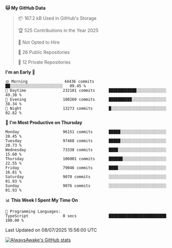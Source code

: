 <!--START_SECTION:waka-->
**🐱 My GitHub Data** 

> 📦 167.2 kB Used in GitHub's Storage 
 > 
> 🏆 525 Contributions in the Year 2025
 > 
> 🚫 Not Opted to Hire
 > 
> 📜 26 Public Repositories 
 > 
> 🔑 12 Private Repositories 
 > 
**I'm an Early 🐤** 

```text
🌞 Morning                44436 commits       ██░░░░░░░░░░░░░░░░░░░░░░░   09.45 % 
🌆 Daytime                232181 commits      ████████████░░░░░░░░░░░░░   49.38 % 
🌃 Evening                180260 commits      ██████████░░░░░░░░░░░░░░░   38.34 % 
🌙 Night                  13273 commits       █░░░░░░░░░░░░░░░░░░░░░░░░   02.82 % 
```
📅 **I'm Most Productive on Thursday** 

```text
Monday                   96151 commits       █████░░░░░░░░░░░░░░░░░░░░   20.45 % 
Tuesday                  97468 commits       █████░░░░░░░░░░░░░░░░░░░░   20.73 % 
Wednesday                73338 commits       ████░░░░░░░░░░░░░░░░░░░░░   15.60 % 
Thursday                 106001 commits      ██████░░░░░░░░░░░░░░░░░░░   22.55 % 
Friday                   79046 commits       ████░░░░░░░░░░░░░░░░░░░░░   16.81 % 
Saturday                 9070 commits        ░░░░░░░░░░░░░░░░░░░░░░░░░   01.93 % 
Sunday                   9076 commits        ░░░░░░░░░░░░░░░░░░░░░░░░░   01.93 % 
```


📊 **This Week I Spent My Time On** 

```text
💬 Programming Languages: 
TypeScript               0 secs              █████████████████████████   100.00 % 
```


 Last Updated on 08/07/2025 15:56:00 UTC
<!--END_SECTION:waka-->

[![AlwaysAwake's GitHub stats](https://github-readme-stats.vercel.app/api?username=AlwaysAwake&show_icons=true&theme=github_dark&count_private=true)](https://github.com/AlwaysAwake/AlwaysAwake)
